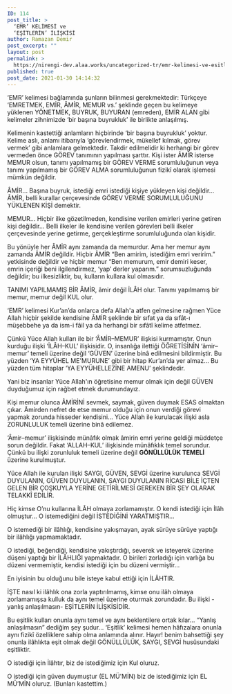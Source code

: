 ```yaml
---
ID: 114
post_title: >
  ‘EMR’ KELİMESİ ve
  ‘EŞİTLERİN’ İLİŞKİSİ
author: Ramazan Demir
post_excerpt: ""
layout: post
permalink: >
  https://nirengi-dev.alaa.works/uncategorized-tr/emr-kelimesi-ve-esitlerin-iliskisi/
published: true
post_date: 2021-01-30 14:14:32
---
```

<p>‘EMR’ kelimesi bağlamında şunların bilinmesi gerekmektedir: Türkçeye ‘EMRETMEK, EMİR, ÂMİR, MEMUR vs.’ şeklinde geçen bu kelimeye yüklenen YÖNETMEK, BUYRUK, BUYURAN (emreden), EMİR ALAN gibi kelimeler zihnimizde ‘bir başına buyrukluk’ ile birlikte anlaşılmış.</p>
<p>Kelimenin kastettiği anlamların hiçbirinde ‘bir başına buyrukluk’ yoktur. Kelime aslı, anlamı itibarıyla ‘görevlendirmek, mükellef kılmak, görev vermek’ gibi anlamlara gelmektedir. Takdir edilmelidir ki herhangi bir görev vermeden önce GÖREV tanımının yapılması şarttır. Kişi ister ÂMİR isterse MEMUR olsun, tanımı yapılmamış bir GÖREV VERME sorumluluğunun veya tanımı yapılmamış bir GÖREV ALMA sorumluluğunun fizikî olarak işlemesi mümkün değildir.</p>
<p>ÂMİR... Başına buyruk, istediği emri istediği kişiye yükleyen kişi değildir... ÂMİR, belli kurallar çerçevesinde GÖREV VERME SORUMLULUĞUNU YÜKLENEN KİŞİ demektir.</p>
<p>MEMUR... Hiçbir ilke gözetilmeden, kendisine verilen emirleri yerine getiren kişi değildir... Belli ilkeler ile kendisine verilen görevleri belli ilkeler çerçevesinde yerine getirme, gerçekleştirme sorumluluğunda olan kişidir.</p>
<p>Bu yönüyle her ÂMİR aynı zamanda da memurdur. Ama her memur aynı zamanda ÂMİR değildir. Hiçbir ÂMİR “Ben amirim, istediğim emri veririm.” yetkisinde değildir ve hiçbir memur “Ben memurum, emir demiri keser, emrin içeriği beni ilgilendirmez, ‘yap’ derler yaparım.” sorumsuzluğunda değildir; bu ilkesizliktir, bu, kulların kullara kul olmasıdır.</p>
<p>TANIMI YAPILMAMIŞ BİR ÂMİR, âmir değil İLÂH olur. Tanımı yapılmamış bir memur, memur değil KUL olur.</p>
<p>‘EMR’ kelimesi Kur’an’da onlarca defa Allah'a atfen gelmesine rağmen Yüce Allah hiçbir şekilde kendisine ÂMİR şeklinde bir sıfat ya da sıfât-ı müşebbehe ya da ism-i fâil ya da herhangi bir sıfâtî kelime atfetmez.</p>
<p>Çünkü Yüce Allah kulları ile bir ‘ÂMİR–MEMUR’ ilişkisi kurmamıştır. Onun kurduğu ilişki ‘İLÂH–KUL’ ilişkisidir. O, insanlığa ilettiği ÖĞRETİSİNİN ‘âmir–memur’ temeli üzerine değil ‘GÜVEN’ üzerine binâ edilmesini bildirmiştir. Bu yüzden ‘YA EYYÜHEL ME'MURUNE’ gibi bir hitap Kur’an’da yer almaz... Bu yüzden tüm hitaplar ‘YA EYYÜHELLEZİNE AMENU’ şeklindedir.</p>
<p>Yani biz insanlar Yüce Allah'ın öğretisine memur olmak için değil GÜVEN duyduğumuz için rağbet etmek durumundayız.</p>
<p>Kişi memur olunca ÂMİRİNİ sevmek, saymak, güven duymak ESAS olmaktan çıkar. Âmirden nefret de etse memur olduğu için onun verdiği görevi yapmak zorunda hisseder kendisini... Yüce Allah ile kurulacak ilişki asla ZORUNLULUK temeli üzerine binâ edilemez. </p>
<p>‘Âmir–memur’ ilişkisinde münâfık olmak âmirin emri yerine geldiği müddetçe sorun değildir. Fakat ‘ALLAH–KUL’ ilişkisinde münâfıklık temel sorundur. Çünkü bu ilişki zorunluluk temeli üzerine değil <strong>GÖNÜLLÜLÜK TEMELİ</strong> üzerine kurulmuştur. </p>
<p>Yüce Allah ile kurulan ilişki SAYGI, GÜVEN, SEVGİ üzerine kurulunca SEVGİ DUYULANIN, GÜVEN DUYULANIN, SAYGI DUYULANIN RİCASI BİLE İÇTEN GELEN BİR ÇOŞKUYLA YERİNE GETİRİLMESİ GEREKEN BİR ŞEY OLARAK TELAKKÎ EDİLİR. </p>
<p>Hiç kimse O’nu kullarına İLÂH olmaya zorlamamıştır. O kendi istediği için İlâh olmuştur... O istemediğini değil İSTEDİĞİNİ YARATMIŞTIR... </p>
<p>O istemediği bir ilâhlığı, kendisine yakışmayan, ayak sürüye sürüye yaptığı bir ilâhlığı yapmamaktadır. </p>
<p>O istediği, beğendiği, kendisine yakıştırdığı, severek ve isteyerek üzerine düşeni yaptığı bir İLÂHLIĞI yapmaktadır. O birileri zorladığı için varlığa bu düzeni vermemiştir, kendisi istediği için bu düzeni vermiştir... </p>
<p>En iyisinin bu olduğunu bile isteye kabul ettiği için İLÂHTIR. </p>
<p>İŞTE nasıl ki ilâhlık ona zorla yaptırılmamış, kimse onu ilâh olmaya zorlamamışsa kulluk da aynı temel üzerine oturmak zorundadır. Bu ilişki -yanlış anlaşılmasın- EŞİTLERİN İLİŞKİSİDİR. </p>
<p>Bu eşitlik kulları onunla aynı temel ve aynı beklentilere ortak kılar... “Yanlış anlaşılmasın” dediğim şey şudur… ‘Eşitlik’ kelimesi hemen hâfızalara onunla aynı fizikî özelliklere sahip olma anlamında alınır. Hayır! benim bahsettiği şey onunla ilâhlıkta eşit olmak değil GÖNÜLLÜLÜK, SAYGI, SEVGİ husûsundaki eşitliktir. </p>
<p>O istediği için İlâhtır, biz de istediğimiz için Kul oluruz. </p>
<p>O istediği için güven duymuştur (EL MÜ'MİN) biz de istediğimiz için EL MÜ’MİN oluruz. (Bunları kastettim.)</p>